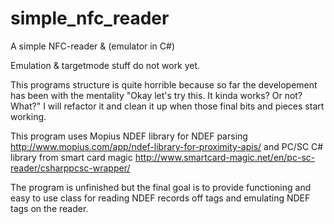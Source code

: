 simple_nfc_reader
=================

A simple NFC-reader & (emulator in C#)

Emulation & targetmode stuff do not work yet.

This programs structure is quite horrible because so far
the developement has been with the mentality "Okay let's try this. It kinda works? Or not? What?"
I will refactor it and clean it up when those final bits and pieces start working.

This program uses Mopius NDEF library for NDEF parsing	 http://www.mopius.com/app/ndef-library-for-proximity-apis/
and PC/SC C# library from smart card magic 				 http://www.smartcard-magic.net/en/pc-sc-reader/csharppcsc-wrapper/

The program is unfinished but the final goal is to provide functioning and easy to use class for reading
NDEF records off tags and emulating NDEF tags on  the reader. 







